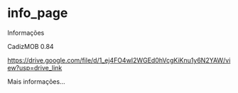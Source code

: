 # info_page
Informações 


CadizMOB 0.84

https://drive.google.com/file/d/1_ej4FO4wI2WGEd0hVcgKiKnu1y6N2YAW/view?usp=drive_link

Mais informações...

